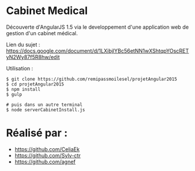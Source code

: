 # Cabinet Medical

Découverte d'AngularJS 1.5 via le developpement d'une application web de gestion d'un cabinet médical.

Lien du sujet : https://docs.google.com/document/d/1LXibjlYBc56etNN1wXShtqpYOscRETyN2Wy87f5R8hw/edit

Utilisation : 

    $ git clone https://github.com/remipassmoilesel/projetAngular2015
    $ cd projetAngular2015
    $ npm install
    $ gulp

    # puis dans un autre terminal
    $ node serverCabinetInstall.js



# Réalisé par : 
* https://github.com/CeliaEk
* https://github.com/Sylv-ctr
* https://github.com/agnef



